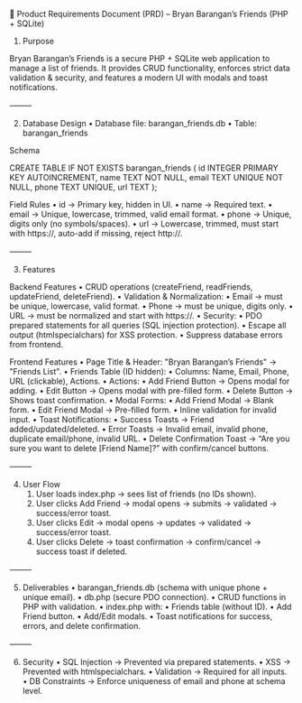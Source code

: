 📌 Product Requirements Document (PRD) – Bryan Barangan’s Friends (PHP + SQLite)

1. Purpose

Bryan Barangan’s Friends is a secure PHP + SQLite web application to manage a list of friends.
It provides CRUD functionality, enforces strict data validation & security, and features a modern UI with modals and toast notifications.

⸻

2. Database Design
	•	Database file: barangan_friends.db
	•	Table: barangan_friends

Schema

CREATE TABLE IF NOT EXISTS barangan_friends (
    id INTEGER PRIMARY KEY AUTOINCREMENT,
    name TEXT NOT NULL,
    email TEXT UNIQUE NOT NULL,
    phone TEXT UNIQUE,
    url TEXT
);

Field Rules
	•	id → Primary key, hidden in UI.
	•	name → Required text.
	•	email → Unique, lowercase, trimmed, valid email format.
	•	phone → Unique, digits only (no symbols/spaces).
	•	url → Lowercase, trimmed, must start with https://, auto-add if missing, reject http://.

⸻

3. Features

Backend Features
	•	CRUD operations (createFriend, readFriends, updateFriend, deleteFriend).
	•	Validation & Normalization:
	•	Email → must be unique, lowercase, valid format.
	•	Phone → must be unique, digits only.
	•	URL → must be normalized and start with https://.
	•	Security:
	•	PDO prepared statements for all queries (SQL injection protection).
	•	Escape all output (htmlspecialchars) for XSS protection.
	•	Suppress database errors from frontend.

Frontend Features
	•	Page Title & Header: "Bryan Barangan’s Friends" → "Friends List".
	•	Friends Table (ID hidden):
	•	Columns: Name, Email, Phone, URL (clickable), Actions.
	•	Actions:
	•	Add Friend Button → Opens modal for adding.
	•	Edit Button → Opens modal with pre-filled form.
	•	Delete Button → Shows toast confirmation.
	•	Modal Forms:
	•	Add Friend Modal → Blank form.
	•	Edit Friend Modal → Pre-filled form.
	•	Inline validation for invalid input.
	•	Toast Notifications:
	•	Success Toasts → Friend added/updated/deleted.
	•	Error Toasts → Invalid email, invalid phone, duplicate email/phone, invalid URL.
	•	Delete Confirmation Toast → “Are you sure you want to delete [Friend Name]?” with confirm/cancel buttons.

⸻

4. User Flow
	1.	User loads index.php → sees list of friends (no IDs shown).
	2.	User clicks Add Friend → modal opens → submits → validated → success/error toast.
	3.	User clicks Edit → modal opens → updates → validated → success/error toast.
	4.	User clicks Delete → toast confirmation → confirm/cancel → success toast if deleted.

⸻

5. Deliverables
	•	barangan_friends.db (schema with unique phone + unique email).
	•	db.php (secure PDO connection).
	•	CRUD functions in PHP with validation.
	•	index.php with:
	•	Friends table (without ID).
	•	Add Friend button.
	•	Add/Edit modals.
	•	Toast notifications for success, errors, and delete confirmation.

⸻

6. Security
	•	SQL Injection → Prevented via prepared statements.
	•	XSS → Prevented with htmlspecialchars.
	•	Validation → Required for all inputs.
	•	DB Constraints → Enforce uniqueness of email and phone at schema level.